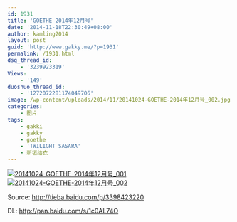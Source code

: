 ```yaml
---
id: 1931
title: 'GOETHE 2014年12月号'
date: '2014-11-18T22:30:49+08:00'
author: kamling2014
layout: post
guid: 'http://www.gakky.me/?p=1931'
permalink: /1931.html
dsq_thread_id:
    - '3239923319'
Views:
    - '149'
duoshuo_thread_id:
    - '1272072281174049706'
image: /wp-content/uploads/2014/11/20141024-GOETHE-2014年12月号_002.jpg
categories:
    - 图片
tags:
    - gakki
    - gakky
    - goethe
    - 'TWILIGHT SASARA'
    - 新垣结衣
---
```


[![20141024-GOETHE-2014年12月号_001](http://www.yui-aragaki.org/wp-content/uploads/2014/11/20141024-GOETHE-2014年12月号_001.jpg)](http://www.yui-aragaki.org/wp-content/uploads/2014/11/20141024-GOETHE-2014年12月号_001.jpg "20141024-GOETHE-2014年12月号_001") [![20141024-GOETHE-2014年12月号_002](http://www.yui-aragaki.org/wp-content/uploads/2014/11/20141024-GOETHE-2014年12月号_002.jpg)](http://www.yui-aragaki.org/wp-content/uploads/2014/11/20141024-GOETHE-2014年12月号_002.jpg "20141024-GOETHE-2014年12月号_002")

Source: <http://tieba.baidu.com/p/3398423220>

DL: <http://pan.baidu.com/s/1c0AL74O>